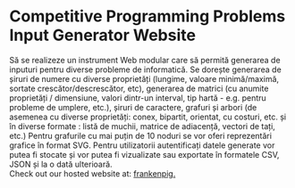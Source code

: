 # Competitive Programming Problems Input Generator Website
Să se realizeze un instrument Web modular care să permită generarea de inputuri pentru diverse probleme de informatică. Se dorește generarea de șiruri de numere cu diverse proprietăți (lungime, valoare minimă/maximă, sortate crescător/descrescător, etc), generarea de matrici (cu anumite proprietăți / dimensiune, valori dintr-un interval, tip hartă - e.g. pentru probleme de umplere, etc.), șiruri de caractere, grafuri și arbori (de asemenea cu diverse proprietăți: conex, bipartit, orientat, cu costuri, etc. și în diverse formate : listă de muchii, matrice de adiacență, vectori de tați, etc.) Pentru grafurile cu mai puțin de 10 noduri se vor oferi reprezentări grafice în format SVG. Pentru utilizatorii autentificați datele generate vor putea fi stocate și vor putea fi vizualizate sau exportate în formatele CSV, JSON și la o dată ulterioară.<br>
Check out our hosted website at: [frankenpig.](https://www.frankenpig.online)
